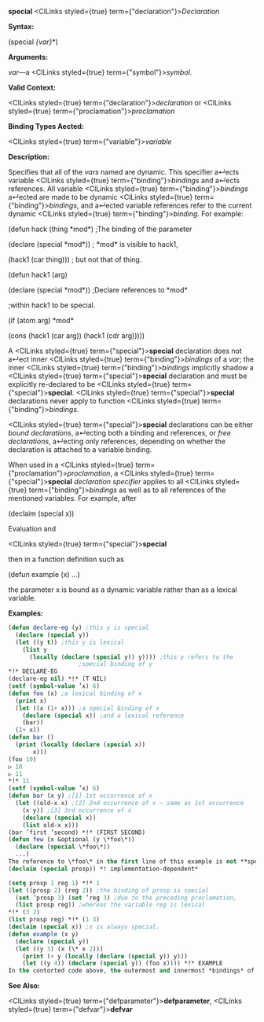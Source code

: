 **special** <ClLinks styled={true} term={"declaration"}><i>Declaration</i></ClLinks> 



**Syntax:** 



(special *\{var\}*\*) 



**Arguments:** 



*var*—a <ClLinks styled={true} term={"symbol"}><i>symbol</i></ClLinks>. 



**Valid Context:** 



<ClLinks styled={true} term={"declaration"}><i>declaration</i></ClLinks> or <ClLinks styled={true} term={"proclamation"}><i>proclamation</i></ClLinks> 



**Binding Types Aected:** 



<ClLinks styled={true} term={"variable"}><i>variable</i></ClLinks> 



**Description:** 



Specifies that all of the *vars* named are dynamic. This specifier a↵ects variable <ClLinks styled={true} term={"binding"}><i>bindings</i></ClLinks> and a↵ects references. All variable <ClLinks styled={true} term={"binding"}><i>bindings</i></ClLinks> a↵ected are made to be dynamic <ClLinks styled={true} term={"binding"}><i>bindings</i></ClLinks>, and a↵ected variable references refer to the current dynamic <ClLinks styled={true} term={"binding"}><i>binding</i></ClLinks>. For example: 



(defun hack (thing \*mod\*) ;The binding of the parameter 



(declare (special \*mod\*)) ; \*mod\* is visible to hack1, 



(hack1 (car thing))) ; but not that of thing. 



(defun hack1 (arg) 



(declare (special \*mod\*)) ;Declare references to \*mod\* 



;within hack1 to be special. 



(if (atom arg) \*mod\* 



(cons (hack1 (car arg)) (hack1 (cdr arg))))) 



A <ClLinks styled={true} term={"special"}><b>special</b></ClLinks> declaration does not a↵ect inner <ClLinks styled={true} term={"binding"}><i>bindings</i></ClLinks> of a *var*; the inner <ClLinks styled={true} term={"binding"}><i>bindings</i></ClLinks> implicitly shadow a <ClLinks styled={true} term={"special"}><b>special</b></ClLinks> declaration and must be explicitly re-declared to be <ClLinks styled={true} term={"special"}><b>special</b></ClLinks>. <ClLinks styled={true} term={"special"}><b>special</b></ClLinks> declarations never apply to function <ClLinks styled={true} term={"binding"}><i>bindings</i></ClLinks>. 



<ClLinks styled={true} term={"special"}><b>special</b></ClLinks> declarations can be either *bound declarations*, a↵ecting both a binding and references, or *free declarations*, a↵ecting only references, depending on whether the declaration is attached to a variable binding. 



When used in a <ClLinks styled={true} term={"proclamation"}><i>proclamation</i></ClLinks>, a <ClLinks styled={true} term={"special"}><b>special</b></ClLinks> *declaration specifier* applies to all <ClLinks styled={true} term={"binding"}><i>bindings</i></ClLinks> as well as to all references of the mentioned variables. For example, after 



(declaim (special x)) 



Evaluation and 



 



 



<ClLinks styled={true} term={"special"}><b>special</b></ClLinks> 



then in a function definition such as 



(defun example (x) ...) 



the parameter x is bound as a dynamic variable rather than as a lexical variable. 



**Examples:**
```lisp
(defun declare-eg (y) ;this y is special 
  (declare (special y)) 
  (let ((y t)) ;this y is lexical 
    (list y 
	  (locally (declare (special y)) y)))) ;this y refers to the 
					;special binding of y 
*!* DECLARE-EG 
(declare-eg nil) *!* (T NIL) 
(setf (symbol-value ’x) 6) 
(defun foo (x) ;a lexical binding of x 
  (print x) 
  (let ((x (1+ x))) ;a special binding of x 
    (declare (special x)) ;and a lexical reference 
    (bar)) 
  (1+ x)) 
(defun bar () 
  (print (locally (declare (special x)) 
	   x))) 
(foo 10) 
▷ 10 
▷ 11 
*!* 11 
(setf (symbol-value ’x) 6) 
(defun bar (x y) ;[1] 1st occurrence of x 
  (let ((old-x x) ;[2] 2nd occurrence of x – same as 1st occurrence 
	(x y)) ;[3] 3rd occurrence of x 
    (declare (special x)) 
    (list old-x x))) 
(bar ’first ’second) *!* (FIRST SECOND) 
(defun few (x &optional (y \*foo\*)) 
  (declare (special \*foo\*)) 
  ...) 
The reference to \*foo\* in the first line of this example is not **special** even though there is a **special** declaration in the second line. 
(declaim (special prosp)) *! implementation-dependent* 

(setq prosp 1 reg 1) *!* 1 
(let ((prosp 2) (reg 2)) ;the binding of prosp is special 
  (set ’prosp 3) (set ’reg 3) ;due to the preceding proclamation, 
  (list prosp reg)) ;whereas the variable reg is lexical 
*!* (3 2) 
(list prosp reg) *!* (1 3) 
(declaim (special x)) ;x is always special. 
(defun example (x y) 
  (declare (special y)) 
  (let ((y 3) (x (\* x 2))) 
    (print (+ y (locally (declare (special y)) y))) 
    (let ((y 4)) (declare (special y)) (foo x)))) *!* EXAMPLE 
In the contorted code above, the outermost and innermost *bindings* of y are dynamic, but the middle binding is lexical. The two arguments to + are di↵erent, one being the value, which is 3, of the lexical variable y, and the other being the value of the dynamic variable named y (a *binding* of which happens, coincidentally, to lexically surround it at an outer level). All the *bindings* of x and references to x are dynamic, however, because of the proclamation that x is always **special**. 
```
**See Also:** 



<ClLinks styled={true} term={"defparameter"}><b>defparameter</b></ClLinks>, <ClLinks styled={true} term={"defvar"}><b>defvar</b></ClLinks> 



